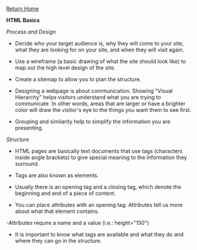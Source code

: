 [Return Home](https://d-d-wolfe.github.io/learning-journal/)

**HTML Basics**

*Process and Design*

- Decide who your target audience is, why they will come to your site, what they are looking for on your 
  site, and when they will visit again.

- Use a wireframe (a basic drawing of what the site should look like) to map out the high level design of
  the site.

- Create a sitemap to allow you to plan the structure.

- Designing a webpage is about communication. Showing "Visual Hierarchy" helps visitors understand what you
  are trying to communicate. In other words, areas that are larger or have a brighter color will draw the 
  visitor's eye to the things you want them to see first.

- Grouping and similarity help to simplify the information you are presenting.

*Structure*

- HTML pages are basically text documents that use tags (characters inside angle brackets) to give special
  meaning to the information they surround.

- Tags are also known as elements.

- Usually there is an opening tag and a closing tag, which denote the beginning and end of a piece of content.

- You can place attributes with an opening tag. Attributes tell us more about what that element contains.

-Attributes require a name and a value (i.e.: height="150")

- It is important to know what tags are available and what they do and where they can go in the structure.

